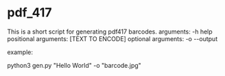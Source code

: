 # pdf_417
This is a short script for generating pdf417 barcodes.
arguments:
-h  help
positional arguments:
[TEXT TO ENCODE]
optional arguments:
-o --output

example:

python3 gen.py "Hello World" -o "barcode.jpg"
